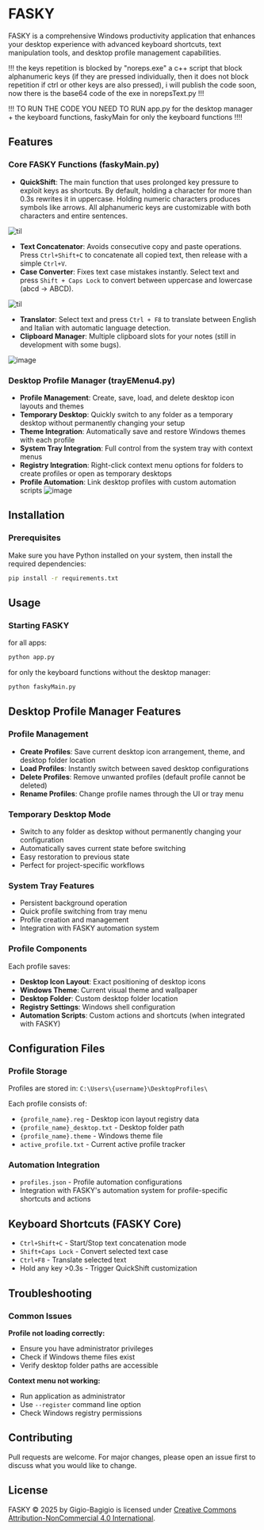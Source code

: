 # FASKY 


FASKY is a comprehensive Windows productivity application that enhances your desktop experience with advanced keyboard shortcuts, text manipulation tools, and desktop profile management capabilities.

!!! the keys repetition is blocked by "noreps.exe" a c++ script that block alphanumeric keys (if they are pressed individually, then it does not block repetition if ctrl or other keys are also pressed), i will publish the code soon, now there is the base64 code of the exe in norepsText.py !!!

!!! TO RUN THE CODE YOU NEED TO RUN app.py for the desktop manager + the keyboard functions, faskyMain for only the keyboard functions !!!!
## Features

### Core FASKY Functions (faskyMain.py)
- **QuickShift**: The main function that uses prolonged key pressure to exploit keys as shortcuts. By default, holding a character for more than 0.3s rewrites it in uppercase. Holding numeric characters produces symbols like arrows. All alphanumeric keys are customizable with both characters and entire sentences.

![til](media/quickShift.gif)
- **Text Concatenator**: Avoids consecutive copy and paste operations. Press `Ctrl+Shift+C` to concatenate all copied text, then release with a simple `Ctrl+V`.
- **Case Converter**: Fixes text case mistakes instantly. Select text and press `Shift + Caps Lock` to convert between uppercase and lowercase (abcd → ABCD).

![til](media/caseConverter.gif)
- **Translator**: Select text and press `Ctrl + F8` to translate between English and Italian with automatic language detection.
- **Clipboard Manager**: Multiple clipboard slots for your notes (still in development with some bugs).

![image](media/faskyMain.png)

### Desktop Profile Manager (trayEMenu4.py)
- **Profile Management**: Create, save, load, and delete desktop icon layouts and themes
- **Temporary Desktop**: Quickly switch to any folder as a temporary desktop without permanently changing your setup
- **Theme Integration**: Automatically save and restore Windows themes with each profile
- **System Tray Integration**: Full control from the system tray with context menus
- **Registry Integration**: Right-click context menu options for folders to create profiles or open as temporary desktops
- **Profile Automation**: Link desktop profiles with custom automation scripts
![image](media/DesktopManager.png)

## Installation

### Prerequisites
Make sure you have Python installed on your system, then install the required dependencies:

```bash
pip install -r requirements.txt
```

## Usage

### Starting FASKY
for all apps:
```bash
python app.py
```
for only the keyboard functions without the desktop manager:
```bash
python faskyMain.py
```
## Desktop Profile Manager Features

### Profile Management
- **Create Profiles**: Save current desktop icon arrangement, theme, and desktop folder location
- **Load Profiles**: Instantly switch between saved desktop configurations
- **Delete Profiles**: Remove unwanted profiles (default profile cannot be deleted)
- **Rename Profiles**: Change profile names through the UI or tray menu

### Temporary Desktop Mode
- Switch to any folder as desktop without permanently changing your configuration
- Automatically saves current state before switching
- Easy restoration to previous state
- Perfect for project-specific workflows

### System Tray Features
- Persistent background operation
- Quick profile switching from tray menu
- Profile creation and management
- Integration with FASKY automation system

### Profile Components
Each profile saves:
- **Desktop Icon Layout**: Exact positioning of desktop icons
- **Windows Theme**: Current visual theme and wallpaper
- **Desktop Folder**: Custom desktop folder location
- **Registry Settings**: Windows shell configuration
- **Automation Scripts**: Custom actions and shortcuts (when integrated with FASKY)

## Configuration Files

### Profile Storage
Profiles are stored in: `C:\Users\{username}\DesktopProfiles\`

Each profile consists of:
- `{profile_name}.reg` - Desktop icon layout registry data
- `{profile_name}_desktop.txt` - Desktop folder path
- `{profile_name}.theme` - Windows theme file
- `active_profile.txt` - Current active profile tracker

### Automation Integration
- `profiles.json` - Profile automation configurations
- Integration with FASKY's automation system for profile-specific shortcuts and actions

## Keyboard Shortcuts (FASKY Core)

- `Ctrl+Shift+C` - Start/Stop text concatenation mode
- `Shift+Caps Lock` - Convert selected text case
- `Ctrl+F8` - Translate selected text
- Hold any key >0.3s - Trigger QuickShift customization

## Troubleshooting

### Common Issues

**Profile not loading correctly:**
- Ensure you have administrator privileges
- Check if Windows theme files exist
- Verify desktop folder paths are accessible

**Context menu not working:**
- Run application as administrator
- Use `--register` command line option
- Check Windows registry permissions

## Contributing

Pull requests are welcome. For major changes, please open an issue first to discuss what you would like to change.

## License

FASKY © 2025 by Gigio-Bagigio is licensed under [Creative Commons Attribution-NonCommercial 4.0 International](https://creativecommons.org/licenses/by-nc/4.0/).
